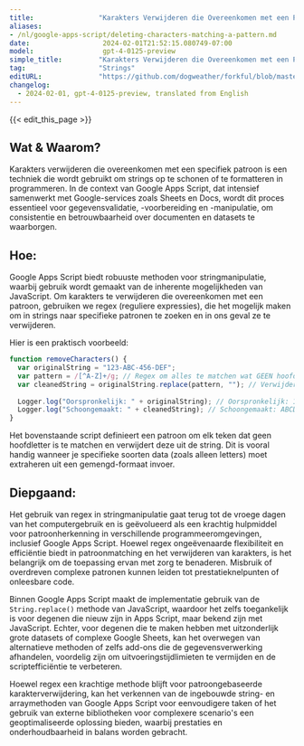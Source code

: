 ```yaml
---
title:                "Karakters Verwijderen die Overeenkomen met een Patroon"
aliases:
- /nl/google-apps-script/deleting-characters-matching-a-pattern.md
date:                  2024-02-01T21:52:15.080749-07:00
model:                 gpt-4-0125-preview
simple_title:         "Karakters Verwijderen die Overeenkomen met een Patroon"
tag:                  "Strings"
editURL:              "https://github.com/dogweather/forkful/blob/master/content/nl/google-apps-script/deleting-characters-matching-a-pattern.md"
changelog:
  - 2024-02-01, gpt-4-0125-preview, translated from English
---
```


{{< edit_this_page >}}

## Wat & Waarom?

Karakters verwijderen die overeenkomen met een specifiek patroon is een techniek die wordt gebruikt om strings op te schonen of te formatteren in programmeren. In de context van Google Apps Script, dat intensief samenwerkt met Google-services zoals Sheets en Docs, wordt dit proces essentieel voor gegevensvalidatie, -voorbereiding en -manipulatie, om consistentie en betrouwbaarheid over documenten en datasets te waarborgen.

## Hoe:

Google Apps Script biedt robuuste methoden voor stringmanipulatie, waarbij gebruik wordt gemaakt van de inherente mogelijkheden van JavaScript. Om karakters te verwijderen die overeenkomen met een patroon, gebruiken we regex (reguliere expressies), die het mogelijk maken om in strings naar specifieke patronen te zoeken en in ons geval ze te verwijderen.

Hier is een praktisch voorbeeld:

```javascript
function removeCharacters() {
  var originalString = "123-ABC-456-DEF";
  var pattern = /[^A-Z]+/g; // Regex om alles te matchen wat GEEN hoofdletter is
  var cleanedString = originalString.replace(pattern, ""); // Verwijdert overeenkomende karakters
  
  Logger.log("Oorspronkelijk: " + originalString); // Oorspronkelijk: 123-ABC-456-DEF
  Logger.log("Schoongemaakt: " + cleanedString); // Schoongemaakt: ABCDEF
}
```

Het bovenstaande script definieert een patroon om elk teken dat geen hoofdletter is te matchen en verwijdert deze uit de string. Dit is vooral handig wanneer je specifieke soorten data (zoals alleen letters) moet extraheren uit een gemengd-formaat invoer.

## Diepgaand:

Het gebruik van regex in stringmanipulatie gaat terug tot de vroege dagen van het computergebruik en is geëvolueerd als een krachtig hulpmiddel voor patroonherkenning in verschillende programmeeromgevingen, inclusief Google Apps Script. Hoewel regex ongeëvenaarde flexibiliteit en efficiëntie biedt in patroonmatching en het verwijderen van karakters, is het belangrijk om de toepassing ervan met zorg te benaderen. Misbruik of overdreven complexe patronen kunnen leiden tot prestatieknelpunten of onleesbare code.

Binnen Google Apps Script maakt de implementatie gebruik van de `String.replace()` methode van JavaScript, waardoor het zelfs toegankelijk is voor degenen die nieuw zijn in Apps Script, maar bekend zijn met JavaScript. Echter, voor degenen die te maken hebben met uitzonderlijk grote datasets of complexe Google Sheets, kan het overwegen van alternatieve methoden of zelfs add-ons die de gegevensverwerking afhandelen, voordelig zijn om uitvoeringstijdlimieten te vermijden en de scriptefficiëntie te verbeteren.

Hoewel regex een krachtige methode blijft voor patroongebaseerde karakterverwijdering, kan het verkennen van de ingebouwde string- en arraymethoden van Google Apps Script voor eenvoudigere taken of het gebruik van externe bibliotheken voor complexere scenario's een geoptimaliseerde oplossing bieden, waarbij prestaties en onderhoudbaarheid in balans worden gebracht.
